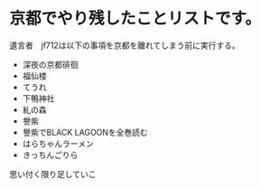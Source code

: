 京都でやり残したことリストです。
======

遺言者　jf712は以下の事項を京都を離れてしまう前に実行する。

- 深夜の京都徘徊
- 福仙楼
- てうれ
- 下鴨神社
- 糺の森
- 譽紫
- 譽紫でBLACK LAGOONを全巻読む
- はらちゃんラーメン
- きっちんごりら

思い付く限り足していこ
